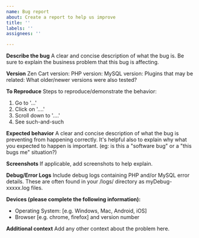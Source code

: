 ```yaml
---
name: Bug report
about: Create a report to help us improve
title: ''
labels: ''
assignees: ''

---
```


**Describe the bug**
A clear and concise description of what the bug is.
Be sure to explain the business problem that this bug is affecting.

**Version**
Zen Cart version: 
PHP version: 
MySQL version: 
Plugins that may be related: 
What older/newer versions were also tested?

**To Reproduce**
Steps to reproduce/demonstrate the behavior:
1. Go to '...'
2. Click on '....'
3. Scroll down to '....'
4. See such-and-such

**Expected behavior**
A clear and concise description of what the bug is preventing from happening correctly.
It's helpful also to explain why what you expected to happen is important. (eg: is this a "software bug" or a "this bugs me" situation?)

**Screenshots**
If applicable, add screenshots to help explain.

**Debug/Error Logs**
Include debug logs containing PHP and/or MySQL error details. These are often found in your /logs/ directory as myDebug-xxxxx.log files.
 
**Devices (please complete the following information):**
 - Operating System: [e.g. Windows, Mac, Android, iOS]
 - Browser [e.g. chrome, firefox] and version number

**Additional context**
Add any other context about the problem here.
